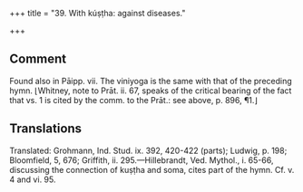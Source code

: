 +++
title = "39. With kúṣṭha: against diseases."

+++
## Comment
Found also in Pāipp. vii. The viniyoga is the same with that of the preceding hymn. ⌊Whitney, note to Prāt. ii. 67, speaks of the critical bearing of the fact that vs. 1 is cited by the comm. to the Prāt.: see above, p. 896, ¶1.⌋


## Translations
Translated: Grohmann, Ind. Stud. ix. 392, 420-422 (parts); Ludwig, p. 198; Bloomfield, 5, 676; Griffith, ii. 295.—Hillebrandt, Ved. Mythol., i. 65-66, discussing the connection of kuṣṭha and soma, cites part of the hymn. Cf. v. 4 and vi. 95.
